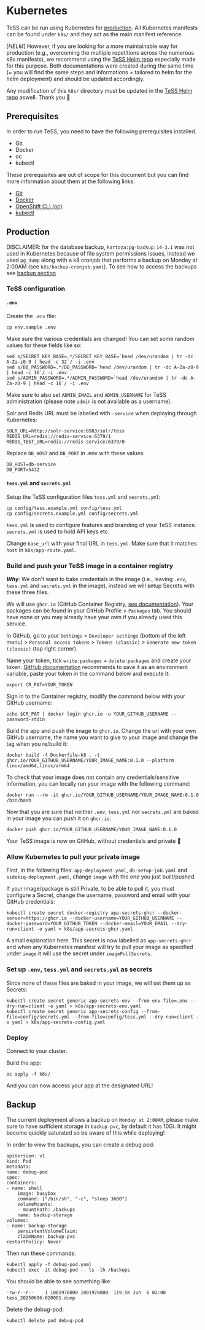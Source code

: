 # Kubernetes

TeSS can be run using Kubernetes for [production](#production). All Kubernetes manifests can be found under `k8s/` and they act as the main manifest reference.

[*HELM*] However, if you are looking for a more maintainable way for production (e.g., overcoming the multiple repetitions across the numerous k8s manifests), we recommend using the [TeSS Helm repo](https://github.com/ElixirTeSS/TeSS-Helm) especially made for this purpose. Both documentations were created during the same time (= you will find the same steps and informations + tailored to helm for the helm deployment) and should be updated accordingly.

Any modification of this `k8s/` directory must be updated in the [TeSS Helm repo](https://github.com/ElixirTeSS/TeSS-Helm) aswell. Thank you 🙏

## Prerequisites

In order to run TeSS, you need to have the following prerequisites installed.

- Git
- Docker
- oc
- kubectl

These prerequisites are out of scope for this document but you can find more information about them at the following links:

- [Git](https://git-scm.com/)
- [Docker](https://www.docker.com/)
- [OpenShift CLI (oc)](https://docs.redhat.com/en/documentation/openshift_container_platform/4.2/html/cli_tools/openshift-cli-oc#cli-getting-started)
- [kubectl](https://docs.redhat.com/en/documentation/openshift_container_platform/4.2/html/cli_tools/openshift-cli-oc#usage-oc-kubectl)

## Production

DISCLAIMER: for the database backup, `kartoza:pg-backup:14-3.1` was not used in Kubernetes because of file system permissions issues, instead we used `pg_dump` along with a k8 cronjob that performs a backup on Monday at 2:00AM (see `k8s/backup-cronjob.yaml`). To see how to access the backups see [backup section](#backup)

### TeSS configuration

#### `.env`

Create the `.env` file:

    cp env.sample .env

Make sure the various credentials are changed! You can set some random values for these fields like so:

    sed s/SECRET_KEY_BASE=.*/SECRET_KEY_BASE=`head /dev/urandom | tr -dc A-Za-z0-9 | head -c 32`/ -i .env
    sed s/DB_PASSWORD=.*/DB_PASSWORD=`head /dev/urandom | tr -dc A-Za-z0-9 | head -c 16`/ -i .env
    sed s/ADMIN_PASSWORD=.*/ADMIN_PASSWORD=`head /dev/urandom | tr -dc A-Za-z0-9 | head -c 16`/ -i .env

Make sure to also set `ADMIN_EMAIL` and `ADMIN_USERNAME` for TeSS administration (please note `admin` is not available as a username).

Solr and Redis URL must be labelled with `-service` when deploying through Kubernetes:

    SOLR_URL=http://solr-service:8983/solr/tess
    REDIS_URL=redis://redis-service:6379/1
    REDIS_TEST_URL=redis://redis-service:6379/0

Replace `DB_HOST` and `DB_PORT` in .env with these values:

    DB_HOST=db-service
    DB_PORT=5432

#### `tess.yml` and `secrets.yml`

Setup the TeSS configuration files `tess.yml` and `secrets.yml`:

    cp config/tess.example.yml config/tess.yml
    cp config/secrets.example.yml config/secrets.yml

`tess.yml` is used to configure features and branding of your TeSS instance. `secrets.yml` is used to hold API keys etc.

Change `base_url` with your final URL in `tess.yml`. Make sure that it matches `host` in `k8s/app-route.yaml`.

### Build and push your TeSS image in a container registry

***Why***: We don't want to bake credentials in the image (i.e., leaving `.env`, `tess.yml` and `secrets.yml` in the image), instead we will setup Secrets with these three files. 

We will use `ghcr.io` (GitHub Container Registry, [see documentation](https://docs.github.com/en/packages/working-with-a-github-packages-registry/working-with-the-container-registry)). Your packages can be found in your GitHub Profile > `Packages` tab. You should have none or you may already have your own if you already used this service.

In GitHub, go to your `Settings` > `Developer settings` (bottom of the left menu) > `Personal access tokens` > `Tokens (classic)` > `Generate new token (classic)` (top right corner).

Name your token, tick `write:packages` + `delete:packages` and create your token. [GitHub documentation](https://docs.github.com/en/packages/working-with-a-github-packages-registry/working-with-the-container-registry#authenticating-with-a-personal-access-token-classic) recommends to save it as an environment variable, paste your token in the command below and execute it:

    export CR_PAT=YOUR_TOKEN

Sign in to the Container registry, modify the command below with your GitHub username:

    echo $CR_PAT | docker login ghcr.io -u YOUR_GITHUB_USERNAME --password-stdin

Build the app and push the image to `ghcr.io`. Change the url with your own GitHub username, the name you want to give to your image and change the tag when you re/build it:

    docker build -f Dockerfile-k8 . -t ghcr.io/YOUR_GITHUB_USERNAME/YOUR_IMAGE_NAME:0.1.0 --platform linux/amd64,linux/arm64

To check that your image does not contain any credentials/sensitive information, you can locally run your image with the following command:

    docker run --rm -it ghcr.io/YOUR_GITHUB_USERNAME/YOUR_IMAGE_NAME:0.1.0 /bin/bash

Now that you are sure that neither `.env`, `tess.yml` nor `secrets.yml` are baked in your image you can push it on `ghcr.io`:

    docker push ghcr.io/YOUR_GITHUB_USERNAME/YOUR_IMAGE_NAME:0.1.0

Your TeSS image is now on GitHub, without credentials and private 🎉

### Allow Kubernetes to pull your private image

First, in the following files: `app-deployment.yaml`, `db-setup-job.yaml` and `sidekiq-deployment.yaml`, change `image` with the one you just built/pushed.

If your image/package is still Private, to be able to pull it, you must configure a Secret, change the username, password and email with your GitHub credentials:

    kubectl create secret docker-registry app-secrets-ghcr --docker-server=https://ghcr.io --docker-username=YOUR_GITHUB_USERNAME --docker-password=YOUR_GITHUB_TOKEN --docker-email=YOUR_EMAIL --dry-run=client -o yaml > k8s/app-secrets-ghcr.yaml

A small explanation here. This secret is now labelled as `app-secrets-ghcr` and when any Kubernetes manifest will try to pull your image as specified under `image` it will use the secret under `imagePullSecrets`.

### Set up `.env`, `tess.yml` and `secrets.yml` as secrets

Since none of these files are baked in your image, we will set them up as Secrets:

    kubectl create secret generic app-secrets-env --from-env-file=.env --dry-run=client -o yaml > k8s/app-secrets-env.yaml
    kubectl create secret generic app-secrets-config --from-file=config/secrets.yml --from-file=config/tess.yml --dry-run=client -o yaml > k8s/app-secrets-config.yaml
    
### Deploy

Connect to your cluster.

Build the app:

    oc apply -f k8s/

And you can now access your app at the designated URL!

## Backup

The current deployment allows a backup on `Monday at 2:00AM`, please make sure to have sufficient storage in `backup-pvc`, by default it has 10Gi. It might become quickly saturated so be aware of this while deploying!

In order to view the backups, you can create a debug pod:

    apiVersion: v1
    kind: Pod
    metadata:
    name: debug-pod
    spec:
    containers:
    - name: shell
        image: busybox
        command: ["/bin/sh", "-c", "sleep 3600"]
        volumeMounts:
        - mountPath: /backups
        name: backup-storage
    volumes:
    - name: backup-storage
        persistentVolumeClaim:
        claimName: backup-pvc
    restartPolicy: Never

Then run these commands:

    kubectl apply -f debug-pod.yaml
    kubectl exec -it debug-pod -- ls -lh /backups
    
You should be able to see something like:

    -rw-r--r--    1 1001970000 1001970000  119.5K Jun  6 02:00 tess_20250606-020001.dump

Delete the debug-pod:

    kubectl delete pod debug-pod
